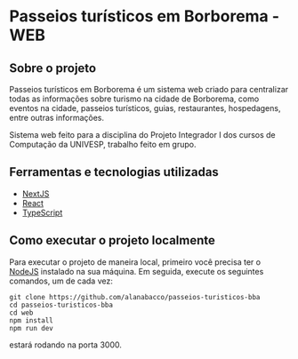 # Passeios turísticos em Borborema - WEB

## Sobre o projeto

Passeios turísticos em Borborema é um sistema web criado para centralizar todas as informações sobre turismo na cidade de Borborema, como eventos na cidade, passeios turísticos, guias, restaurantes, hospedagens, entre outras informações.

Sistema web feito para a disciplina do Projeto Integrador I dos cursos de Computação da UNIVESP, trabalho feito em grupo.

## Ferramentas e tecnologias utilizadas

- [NextJS](https://nextjs.org/)
- [React](https://react.dev/)
- [TypeScript](https://www.typescriptlang.org/)

## Como executar o projeto localmente

Para executar o projeto de maneira local, primeiro você precisa ter o [NodeJS](https://nodejs.org/) instalado na sua máquina. Em seguida, execute os seguintes comandos, um de cada vez:

```
git clone https://github.com/alanabacco/passeios-turisticos-bba
cd passeios-turisticos-bba
cd web
npm install
npm run dev
```

estará rodando na porta 3000.
